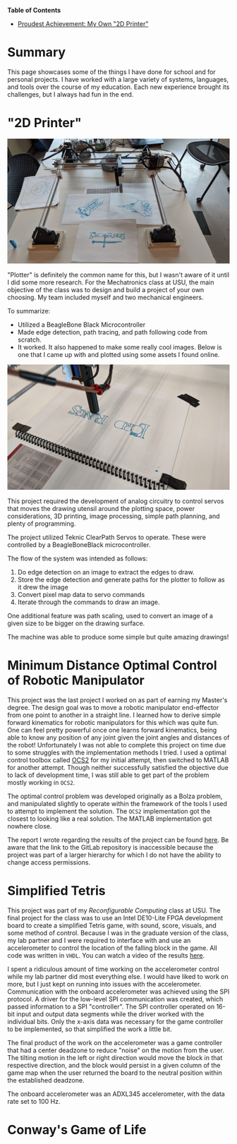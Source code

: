 **Table of Contents**
- [Proudest Achievement: My Own "2D Printer"](#proudest-achievement-my-own-2d-printer)

# Summary
This page showcases some of the things I have done for school and for personal projects. I have
worked with a large variety of systems, languages, and tools over the course of my education. Each
new experience brought its challenges, but I always had fun in the end. 

# "2D Printer"
<!-- insert image of 2D printer results -->
![completed_images](../images/completed_images.jpg)

"Plotter" is definitely the common name for this, but I wasn't aware of it until I did some more 
research. For the Mechatronics class at USU, the main objective of the class was to design and build 
a project of your own choosing. My team included myself and two mechanical engineers. 

To summarize:
- Utilized a BeagleBone Black Microcontroller
- Made edge detection, path tracing, and path following code from scratch.
- It worked. It also happened to make some really cool images. Below is one that I came up with and 
plotted using some assets I found online.

<!-- Show the LotR image -->
![lotr_images](../images/lotr_progress.jpg)

This project required the development of analog circuitry to control servos that moves the drawing 
utensil around the plotting space, power considerations, 3D printing, image processing, simple path 
planning, and plenty of programming.

The project utilized Teknic ClearPath Servos to operate. These were controlled by a BeagleBoneBlack 
microcontroller.

The flow of the system was intended as follows:
1. Do edge detection on an image to extract the edges to draw.
2. Store the edge detection and generate paths for the plotter to follow as it drew the image
3. Convert pixel map data to servo commands
4. Iterate through the commands to draw an image.

One additional feature was path scaling, used to convert an image of a given size to be bigger on 
the drawing surface.

The machine was able to produce some simple but quite amazing drawings!

# Minimum Distance Optimal Control of Robotic Manipulator
<!-- Highlight efforts made and what I learned -->
This project was the last project I worked on as part of earning my Master's degree. The design goal
was to move a robotic manipulator end-effector from one point to another in a straight line. I 
learned how to derive simple forward kinematics for robotic manipulators for this which was quite fun.
One can feel pretty powerful once one learns forward kinematics, being able to know any position of
any joint given the joint angles and distances of the robot! Unfortunately I was not able to complete
this project on time due to some struggles with the implementation methods I tried. I used a
optimal control toolbox called [OCS2](https://github.com/leggedrobotics/ocs2) for my initial attempt,
then switched to MATLAB for another attempt. Though neither successfully satisfied the objective
due to lack of development time, I was still able to get part of the problem mostly working in `OCS2`.

The optimal control problem was developed originally as a Bolza problem, and manipulated slightly
to operate within the framework of the tools I used to attempt to implement the solution. The `OCS2`
implementation got the closest to looking like a real solution. The MATLAB implementation got nowhere
close.

The report I wrote regarding the results of the project can be found 
[here](../docs/school_personal/optimal_control_final_project.pdf). Be aware that the link to the
GitLab repository is inaccessible because the project was part of a larger hierarchy for which
I do not have the ability to change access permissions.

# Simplified Tetris
<!-- Include information about interfacing with the accelerometer -->
This project was part of my *Reconfigurable Computing* class at USU. The final project for the class
was to use an Intel DE10-Lite FPGA development board to create a simplified Tetris game, with sound,
score, visuals, and some method of control. Because I was in the graduate version of the class, my
lab partner and I were required to interface with and use an accelerometer to control the location
of the falling block in the game. All code was written in `VHDL`. You can watch a video of the results
[here](https://youtu.be/R3DakccRPjQ).

I spent a ridiculous amount of time working on the accelerometer control while my lab partner did most
everything else. I would have liked to work on more, but I just kept on running into issues with 
the accelerometer. Communication with the onboard accelerometer was achieved using the SPI protocol.
A driver for the low-level SPI communication was created, which passed information to a SPI "controller".
The SPI controller operated on 16-bit input and output data segments while the driver worked with
the individual bits. Only the x-axis data was necessary for the game controller to be implemented,
so that simplified the work a little bit.

The final product of the work on the accelerometer was a game controller that had a center deadzone
to reduce "noise" on the motion from the user. The tilting motion in the left or right direction
would move the block in that respective direction, and the block would persist in a given column
of the game map when the user returned the board to the neutral position within the established
deadzone.

The onboard accelerometer was an ADXL345 accelerometer, with the data rate set to 100 Hz.

# Conway's Game of Life
<!-- Must include Sonic the Hedgehog recording somewhere in here -->

# 